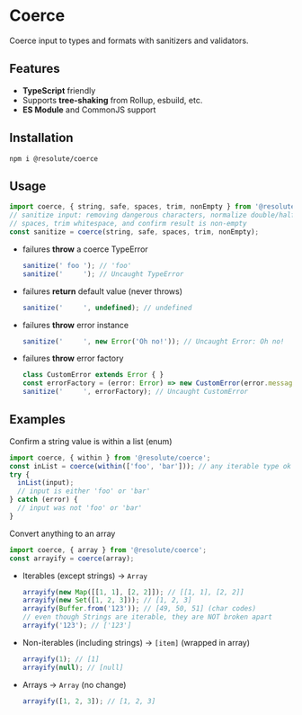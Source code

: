 # Coerce

Coerce input to types and formats with sanitizers and validators.

## Features

* **TypeScript** friendly
* Supports **tree-shaking** from Rollup, esbuild, etc.
* **ES Module** and CommonJS support

## Installation

```shell
npm i @resolute/coerce
```

## Usage

```js
import coerce, { string, safe, spaces, trim, nonEmpty } from '@resolute/coerce';
// sanitize input: removing dangerous characters, normalize double/half/utf
// spaces, trim whitespace, and confirm result is non-empty
const sanitize = coerce(string, safe, spaces, trim, nonEmpty);
```

* failures **throw** a coerce TypeError
  ```js
  sanitize(' foo '); // 'foo'
  sanitize('     '); // Uncaught TypeError
  ```
* failures **return** default value (never throws)
  ```js
  sanitize('     ', undefined); // undefined
  ```
* failures **throw** error instance
  ```js
  sanitize('     ', new Error('Oh no!')); // Uncaught Error: Oh no!
  ```
* failures **throw** error factory
  ```js
  class CustomError extends Error { }
  const errorFactory = (error: Error) => new CustomError(error.message);
  sanitize('     ', errorFactory); // Uncaught CustomError
  ```

## Examples

Confirm a string value is within a list (enum)
```js
import coerce, { within } from '@resolute/coerce';
const inList = coerce(within(['foo', 'bar'])); // any iterable type ok to use
try {
  inList(input);
  // input is either 'foo' or 'bar'
} catch (error) {
  // input was not 'foo' or 'bar'
}
```

Convert anything to an array
```js
import coerce, { array } from '@resolute/coerce';
const arrayify = coerce(array);
```
* Iterables (except strings) → `Array`
  ```js
  arrayify(new Map([[1, 1], [2, 2]]); // [[1, 1], [2, 2]]
  arrayify(new Set([1, 2, 3])); // [1, 2, 3]
  arrayify(Buffer.from('123')); // [49, 50, 51] (char codes)
  // even though Strings are iterable, they are NOT broken apart
  arrayify('123'); // ['123']
  ```
* Non-iterables (including strings) → `[item]` (wrapped in array)
  ```js
  arrayify(1); // [1]
  arrayify(null); // [null]
  ```
* Arrays → `Array` (no change)
  ```js
  arrayify([1, 2, 3]); // [1, 2, 3]
  ```

